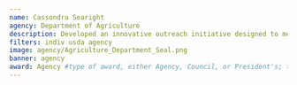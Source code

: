 ```yaml
---
name: Cassondra Searight
agency: Department of Agriculture
description: Developed an innovative outreach initiative designed to meet the needs of farmers who have limited resources, are historically underserved, or are new to the industry. Ms. Searight used her collaborative platform to clarify complex policy from numerous technical areas so that producers could understand and make educated decisions.   
filters: indiv usda agency
image: agency/Agriculture_Department_Seal.png
banner: agency
award: Agency #type of award, either Agency, Council, or President's; this is case sensitive so make sure to match the options listed exactly. This section generates the format of the card
---
```


